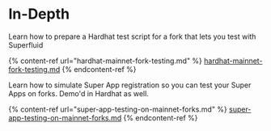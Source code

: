 # In-Depth

Learn how to prepare a Hardhat test script for a fork that lets you test with Superfluid

{% content-ref url="hardhat-mainnet-fork-testing.md" %}
[hardhat-mainnet-fork-testing.md](hardhat-mainnet-fork-testing.md)
{% endcontent-ref %}

Learn how to simulate Super App registration so you can test your Super Apps on forks. Demo'd in Hardhat as well.

{% content-ref url="super-app-testing-on-mainnet-forks.md" %}
[super-app-testing-on-mainnet-forks.md](super-app-testing-on-mainnet-forks.md)
{% endcontent-ref %}
